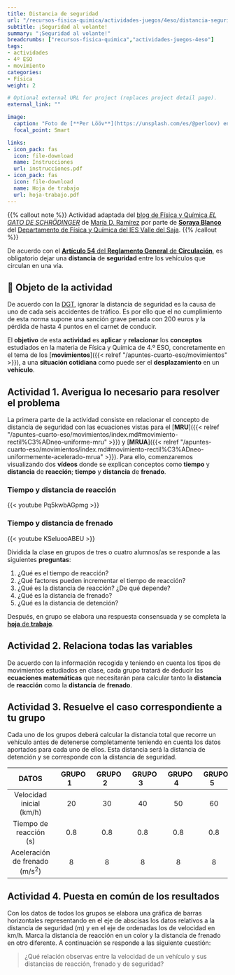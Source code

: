 ```yaml
---
title: Distancia de seguridad
url: "/recursos-fisica-quimica/actividades-juegos/4eso/distancia-seguridad"
subtitle: ¡Seguridad al volante!
summary: "¡Seguridad al volante!"
breadcrumbs: ["recursos-fisica-quimica","actividades-juegos-4eso"]
tags:
- actividades
- 4º ESO
- movimiento
categories:
- Física
weight: 2

# Optional external URL for project (replaces project detail page).
external_link: ""

image:
  caption: "Foto de [**Per Lööv**](https://unsplash.com/es/@perloov) en [Unsplash](https://unsplash.com)"
  focal_point: Smart

links:
- icon_pack: fas
  icon: file-download
  name: Instrucciones
  url: instrucciones.pdf
- icon_pack: fas
  icon: file-download
  name: Hoja de trabajo
  url: hoja-trabajo.pdf
---
```


{{% callout note %}}
Actividad adaptada del [blog de Física y Química *EL GATO DE SCHRÖDINGER*](https://www3.gobiernodecanarias.org/medusa/ecoblog/mramrodp/?p=3306) de [María D. Ramírez](https://twitter.com/Maria_fyq2000) por parte de [**Soraya Blanco**](https://twitter.com/BlancoSoraya) del [Departamento de Física y Química del IES Valle del Saja](http://www.fqsaja.com).
{{% /callout %}}

De acuerdo con el [**Artículo 54** del **Reglamento General** de **Circulación**](https://www.boe.es/buscar/act.php?id=BOE-A-2003-23514&p=20211221&tn=1#a54), es obligatorio dejar una **distancia** de **seguridad** entre los vehículos que circulan en una vía.

## 🎯 Objeto de la actividad

De acuerdo con la [DGT](https://www.dgt.es/inicio/), ignorar la distancia de seguridad es la causa de uno de cada seis accidentes de tráfico. Es por ello que el no cumplimiento de esta norma supone una sanción grave penada con 200 euros y la pérdida de hasta 4 puntos en el carnet de conducir.

El **objetivo** de esta **actividad** es **aplicar** y **relacionar** los **conceptos** estudiados en la materia de Física y Química de 4.º ESO, concretamente en el tema de los [**movimientos**]({{< relref "/apuntes-cuarto-eso/movimientos" >}}), a una **situación cotidiana** como puede ser el **desplazamiento** en un **vehículo**.

## Actividad 1. Averigua lo necesario para resolver el problema

La primera parte de la actividad consiste en relacionar el concepto de distancia de seguridad con las ecuaciones vistas para el [**MRU**]({{< relref "/apuntes-cuarto-eso/movimientos/index.md#movimiento-rectil%C3%ADneo-uniforme-mru" >}}) y [**MRUA**]({{< relref "/apuntes-cuarto-eso/movimientos/index.md#movimiento-rectil%C3%ADneo-uniformemente-acelerado-mrua" >}}). Para ello, comenzaremos visualizando dos **vídeos** donde se explican conceptos como **tiempo** y **distancia** de **reacción**; **tiempo** y **distancia** de **frenado**.

### Tiempo y distancia de reacción

{{< youtube Pq5kwbAGpmg >}}

### Tiempo y distancia de frenado

{{< youtube KSeIuooABEU >}}

Dividida la clase en grupos de tres o cuatro alumnos/as se responde a las siguientes **preguntas**:

1. ¿Qué es el tiempo de reacción?
2. ¿Qué factores pueden incrementar el tiempo de reacción?
3. ¿Qué es la distancia de reacción? ¿De qué depende?
4. ¿Qué es la distancia de frenado?
5. ¿Qué es la distancia de detención?

Después, en grupo se elabora una respuesta consensuada y se completa la [**hoja** de **trabajo**](hoja-trabajo.pdf).

## Actividad 2. Relaciona todas las variables

De acuerdo con la información recogida y teniendo en cuenta los tipos de movimientos estudiados en clase, cada grupo tratará de deducir las **ecuaciones matemáticas** que necesitarán para calcular tanto la **distancia** de **reacción** como la **distancia** de **frenado**.

## Actividad 3. Resuelve el caso correspondiente a tu grupo

Cada uno de los grupos deberá calcular la distancia total que recorre un vehículo antes de detenerse completamente teniendo en cuenta los datos aportados para cada uno de ellos. Esta distancia será la distancia de detención y se corresponde con la distancia de seguridad.

| DATOS | &nbsp;&nbsp;GRUPO 1&nbsp;&nbsp; | &nbsp;&nbsp;GRUPO 2&nbsp;&nbsp; | &nbsp;&nbsp;GRUPO 3&nbsp;&nbsp; | &nbsp;&nbsp;GRUPO 4&nbsp;&nbsp; | &nbsp;&nbsp;GRUPO 5&nbsp;&nbsp; |
| :---: | :---: | :---: | :---: | :---: | :---: |
| Velocidad inicial (km/h) | 20 | 30 | 40 | 50 | 60 |
| Tiempo de reacción (s) | 0.8 | 0.8 | 0.8 | 0.8 | 0.8 |
| Aceleración de frenado (m/s<sup>2</sup>) | 8 | 8 | 8 | 8 | 8 |

## Actividad 4. Puesta en común de los resultados

Con los datos de todos los grupos se elabora una gráfica de barras horizontales representando en el eje de abscisas los datos relativos a la distancia de seguridad (m) y en el eje de ordenadas los de velocidad en km/h. Marca la distancia de reacción en un color y la distancia de frenado en otro diferente.
A continuación se responde a las siguiente cuestión:

> ¿Qué relación observas entre la velocidad de un vehículo y sus distancias de reacción, frenado y de seguridad?